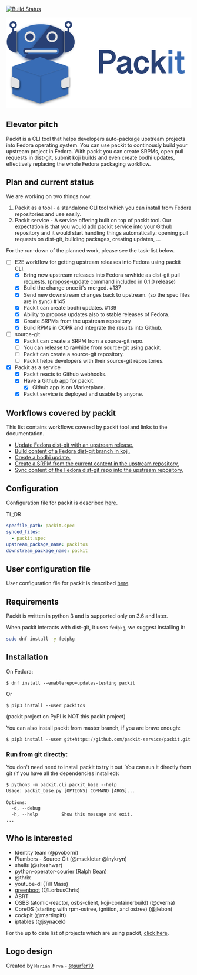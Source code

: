 [![Build Status](https://zuul-ci.org/gated.svg)](https://softwarefactory-project.io/zuul/t/local/builds?project=packit-service/packit)

![Packit](design/export/logo-extended.png)

## Elevator pitch

Packit is a CLI tool that helps developers auto-package upstream projects
into Fedora operating system.
You can use packit to continously build your upstream project in Fedora.
With packit you can create SRPMs, open pull requests in dist-git, submit koji builds and even
create bodhi updates, effectively replacing the whole Fedora packaging workflow.

## Plan and current status

We are working on two things now:

1.  Packit as a tool - a standalone CLI tool which you can install from Fedora
    repositories and use easily.
2.  Packit service - A service offering built on top of packit tool. Our
    expectation is that you would add packit service into your Github
    repository and it would start handling things automatically: opening pull
    requests on dist-git, building packages, creating updates, ...

For the run-down of the planned work, please see the task-list below.

- [ ] E2E workflow for getting upstream releases into Fedora using packit CLI.
  - [x] Bring new upstream releases into Fedora rawhide as dist-git pull
        requests. ([propose-update](https://packit.dev/docs/cli/propose-update/) command included in 0.1.0 release)
  - [x] Build the change once it's merged. #137
  - [x] Send new downstream changes back to upstream. (so the spec files are in
        sync) #145
  - [x] Packit can create bodhi updates. #139
  - [x] Ability to propose updates also to stable releases of Fedora.
  - [x] Create SRPMs from the upstream repository
  - [x] Build RPMs in COPR and integrate the results into Github.
- [ ] source-git
  - [x] Packit can create a SRPM from a source-git repo.
  - [ ] You can release to rawhide from source-git using packit.
  - [ ] Packit can create a source-git repository.
  - [ ] Packit helps developers with their source-git repositories.
- [x] Packit as a service
  - [x] Packit reacts to Github webhooks.
  - [x] Have a Github app for packit.
    - [x] Github app is on Marketplace.
  - [x] Packit service is deployed and usable by anyone.

## Workflows covered by packit

This list contains workflows covered by packit tool and links to the documentation.

- [Update Fedora dist-git with an upstream release.](https://packit.dev/docs/cli/propose-update/)
- [Build content of a Fedora dist-git branch in koji.](https://packit.dev/docs/cli/build/)
- [Create a bodhi update.](https://packit.dev/docs/cli/create-bodhi-update/)
- [Create a SRPM from the current content in the upstream repository.](https://packit.dev/docs/cli/srpm/)
- [Sync content of the Fedora dist-git repo into the upstream repository.](https://packit.dev/docs/cli/sync-from-downstream/)

## Configuration

Configuration file for packit is described [here](http://packit.dev/docs/configuration/).

TL;DR

```yaml
specfile_path: packit.spec
synced_files:
  - packit.spec
upstream_package_name: packitos
downstream_package_name: packit
```

## User configuration file

User configuration file for packit is described [here](http://packit.dev/docs/configuration/#user-configuration-file).

## Requirements

Packit is written in python 3 and is supported only on 3.6 and later.

When packit interacts with dist-git, it uses `fedpkg`, we suggest installing it:

```bash
sudo dnf install -y fedpkg
```

## Installation

On Fedora:

```
$ dnf install --enablerepo=updates-testing packit
```

Or

```
$ pip3 install --user packitos
```

(packit project on PyPI is NOT this packit project)

You can also install packit from master branch, if you are brave enough:

```
$ pip3 install --user git+https://github.com/packit-service/packit.git
```

### Run from git directly:

You don't need need to install packit to try it out. You can run it directly
from git (if you have all the dependencies installed):

```
$ python3 -m packit.cli.packit_base --help
Usage: packit_base.py [OPTIONS] COMMAND [ARGS]...

Options:
  -d, --debug
  -h, --help         Show this message and exit.
...
```

## Who is interested

- Identity team (@pvoborni)
- Plumbers - Source Git (@msekletar @lnykryn)
- shells (@siteshwar)
- python-operator-courier (Ralph Bean)
- @thrix
- youtube-dl (Till Mass)
- [greenboot](https://github.com/LorbusChris/greenboot/) (@LorbusChris)
- ABRT
- OSBS (atomic-reactor, osbs-client, koji-containerbuild) (@cverna)
- CoreOS (starting with rpm-ostree, ignition, and ostree) (@jlebon)
- cockpit (@martinpitt)
- iptables (@jsynacek)

For the up to date list of projects which are using packit, [click here](https://github.com/packit-service/research/blob/master/onboard/status.md).

## Logo design

Created by `Marián Mrva` - [@surfer19](https://github.com/surfer19)  
